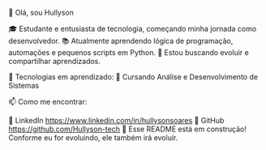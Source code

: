 👋 Olá, sou Hullyson

🎓 Estudante e entusiasta de tecnologia, começando minha jornada como desenvolvedor.
📚 Atualmente aprendendo lógica de programação, automações e pequenos scripts em Python.
🚀 Estou buscando evoluir e compartilhar aprendizados.

🚀 Tecnologias em aprendizado:
📘 Cursando Análise e Desenvolvimento de Sistemas

📫 Como me encontrar:

💼 LinkedIn https://www.linkedin.com/in/hullysonsoares
🐙 GitHub https://github.com/Hullyson-tech
📝 Esse README está em construção! Conforme eu for evoluindo, ele também irá evoluir.
